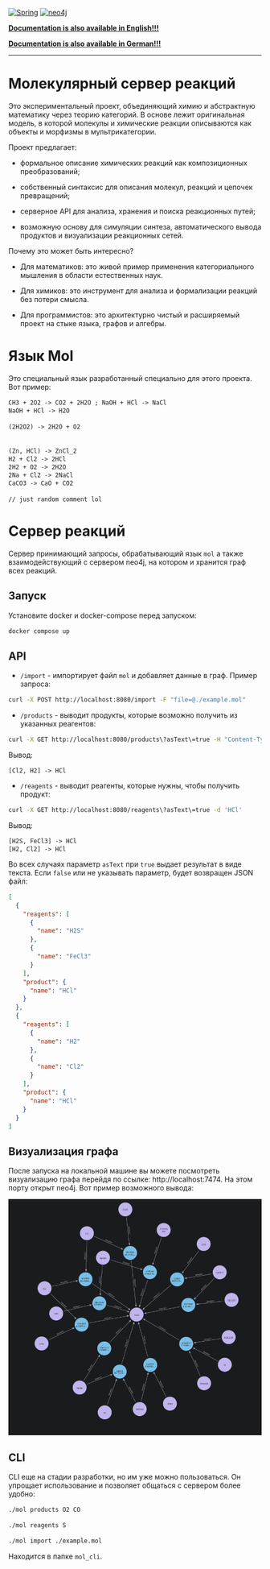 [![Spring](https://img.shields.io/badge/Spring-a6e3a1?style=for-the-badge&logo=spring&labelColor=1e1e2e&logoColor=a6e3a1)](https://spring.io/)
[![neo4j](https://img.shields.io/badge/neo4j-89b4fa?style=for-the-badge&logo=neo4j&logoColor=cdd6f4&labelColor=1e1e2e)](https://neo4j.com/)

[**Documentation is also available in English!!!**](../README.md)

[**Documentation is also available in German!!!**](../de/README.md)

---

# Молекулярный сервер реакций
Это экспериментальный проект, объединяющий химию и абстрактную математику через теорию категорий. В основе лежит оригинальная модель, в которой молекулы и химические реакции описываются как объекты и морфизмы в мультрикатегории.

Проект предлагает:

- формальное описание химических реакций как композиционных преобразований;
    
- собственный синтаксис для описания молекул, реакций и цепочек превращений;
    
- серверное API для анализа, хранения и поиска реакционных путей;
    
- возможную основу для симуляции синтеза, автоматического вывода продуктов и визуализации реакционных сетей.
    

Почему это может быть интересно?

- Для математиков: это живой пример применения категориального мышления в области естественных наук.
- Для химиков: это инструмент для анализа и формализации реакций без потери смысла.
    
- Для программистов: это архитектурно чистый и расширяемый проект на стыке языка, графов и алгебры.

# Язык Mol

Это специальный язык разработанный специально для этого проекта. Вот пример:

```
CH3 + 2O2 -> CO2 + 2H2O ; NaOH + HCl -> NaCl  
NaOH + HCl -> H2O  
  
(2H2O2) -> 2H2O + O2  
  
  
(Zn, HCl) -> ZnCl_2  
H2 + Cl2 -> 2HCl  
2H2 + O2 -> 2H2O  
2Na + Cl2 -> 2NaCl  
CaCO3 -> CaO + CO2

// just random comment lol
```

# Сервер реакций

Сервер принимающий запросы, обрабатывающий язык `mol` а также взаимодействующий с сервером neo4j, на котором и хранится граф всех реакций.

## Запуск

Установите docker и docker-compose перед запуском:

```sh
docker compose up
```

## API

- `/import` - импортирует файл `mol` и добавляет данные в граф. Пример запроса:

```sh
curl -X POST http://localhost:8080/import -F "file=@./example.mol"
```

- `/products` - выводит продукты, которые возможно получить из указанных реагентов:

```sh
curl -X GET http://localhost:8080/products\?asText\=true -H "Content-Type: application/json" -d '["H2", "Cl2"]'
```

Вывод:

```
[Cl2, H2] -> HCl
```

- `/reagents` - выводит реагенты, которые нужны, чтобы получить продукт:

```sh
curl -X GET http://localhost:8080/reagents\?asText\=true -d 'HCl'
```

Вывод:

```
[H2S, FeCl3] -> HCl
[H2, Cl2] -> HCl
```

Во всех случаях параметр `asText` при `true` выдает результат в виде текста. Если `false` или не указывать параметр, будет возвращен JSON файл:

```json
[
  {
    "reagents": [
      {
        "name": "H2S"
      },
      {
        "name": "FeCl3"
      }
    ],
    "product": {
      "name": "HCl"
    }
  },
  {
    "reagents": [
      {
        "name": "H2"
      },
      {
        "name": "Cl2"
      }
    ],
    "product": {
      "name": "HCl"
    }
  }
]
```

## Визуализация графа

После запуска на локальной машине вы можете посмотреть визуализацию графа перейдя по ссылке: http://localhost:7474. На этом порту открыт neo4j. Вот пример возможного вывода:

![graph](../images/graph.png)

## CLI

CLI еще на стадии разработки, но им уже можно пользоваться. Он упрощает использование и позволяет общаться с сервером более удобно:

```sh
./mol products O2 CO
```

```sh
./mol reagents S
```

```sh
./mol import ./example.mol
```

Находится в папке `mol_cli`.
